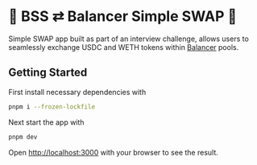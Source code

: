 # 💱 BSS ⇄ Balancer Simple SWAP 💱

Simple SWAP app built as part of an interview challenge, allows users to seamlessly exchange USDC and WETH tokens within [Balancer](https://balancer.fi/) pools.

## Getting Started

First install necessary dependencies with

```bash
pnpm i --frozen-lockfile
```

Next start the app with

```bash
pnpm dev
```

Open [http://localhost:3000](http://localhost:3000) with your browser to see the result.
